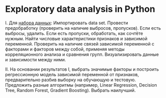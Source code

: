 # Exploratory data analysis in Python

I. Для [набора данных](https://archive.ics.uci.edu/ml/datasets/auto+mpg "Auto MPG Data Set"):
Импортировать data set.
Провести предобработку (проверить на наличие выбросов, пропусков). Если есть выбросы, удалить. Если есть пропуски, обработать, как сочтёте нужным.
Найти числовые характеристики признаков и зависимой переменной.
Проверить на наличие связей зависимой переменной с факторами и факторов между собой, применяя методы корреляционного анализа и сравнения групп.
Визуализировать данные и зависимости между ними.

II. На основании результатов I, выбрать значимые факторы и построить регрессионную модель зависимой переменной от признаков, предварительно разбив выборку на обучающую и тестовую.
Предложить разные алгоритмы (например, Linear Regression, Decision Tree, Random Forest, Gradient Boosting). Выбрать наилучший.
